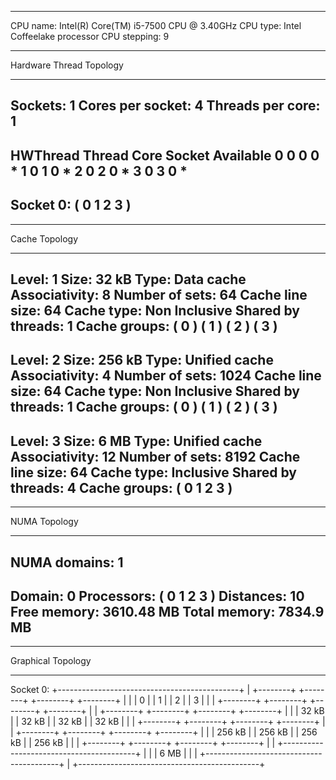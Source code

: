 --------------------------------------------------------------------------------
CPU name:	Intel(R) Core(TM) i5-7500 CPU @ 3.40GHz
CPU type:	Intel Coffeelake processor
CPU stepping:	9
********************************************************************************
Hardware Thread Topology
********************************************************************************
Sockets:		1
Cores per socket:	4
Threads per core:	1
--------------------------------------------------------------------------------
HWThread	Thread		Core		Socket		Available
0		0		0		0		*
1		0		1		0		*
2		0		2		0		*
3		0		3		0		*
--------------------------------------------------------------------------------
Socket 0:		( 0 1 2 3 )
--------------------------------------------------------------------------------
********************************************************************************
Cache Topology
********************************************************************************
Level:			1
Size:			32 kB
Type:			Data cache
Associativity:		8
Number of sets:		64
Cache line size:	64
Cache type:		Non Inclusive
Shared by threads:	1
Cache groups:		( 0 ) ( 1 ) ( 2 ) ( 3 )
--------------------------------------------------------------------------------
Level:			2
Size:			256 kB
Type:			Unified cache
Associativity:		4
Number of sets:		1024
Cache line size:	64
Cache type:		Non Inclusive
Shared by threads:	1
Cache groups:		( 0 ) ( 1 ) ( 2 ) ( 3 )
--------------------------------------------------------------------------------
Level:			3
Size:			6 MB
Type:			Unified cache
Associativity:		12
Number of sets:		8192
Cache line size:	64
Cache type:		Inclusive
Shared by threads:	4
Cache groups:		( 0 1 2 3 )
--------------------------------------------------------------------------------
********************************************************************************
NUMA Topology
********************************************************************************
NUMA domains:		1
--------------------------------------------------------------------------------
Domain:			0
Processors:		( 0 1 2 3 )
Distances:		10
Free memory:		3610.48 MB
Total memory:		7834.9 MB
--------------------------------------------------------------------------------


********************************************************************************
Graphical Topology
********************************************************************************
Socket 0:
+---------------------------------------------+
| +--------+ +--------+ +--------+ +--------+ |
| |    0   | |    1   | |    2   | |    3   | |
| +--------+ +--------+ +--------+ +--------+ |
| +--------+ +--------+ +--------+ +--------+ |
| |  32 kB | |  32 kB | |  32 kB | |  32 kB | |
| +--------+ +--------+ +--------+ +--------+ |
| +--------+ +--------+ +--------+ +--------+ |
| | 256 kB | | 256 kB | | 256 kB | | 256 kB | |
| +--------+ +--------+ +--------+ +--------+ |
| +-----------------------------------------+ |
| |                   6 MB                  | |
| +-----------------------------------------+ |
+---------------------------------------------+
